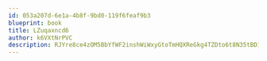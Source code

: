 ```yaml
---
id: 053a207d-6e1a-4b8f-9bd0-119f6feaf9b3
blueprint: book
title: LZuqaxncd6
author: k6VXtNrPVC
description: RJYre8ce4zOM5BbYfWF2inshWiWxyGtoTmHQXReGkg4TZDto6t8N35tBD1MouNY2SXfg73KLG8NPQdAOLRcsmp2QrKXZIWcUlEIo
---
```

